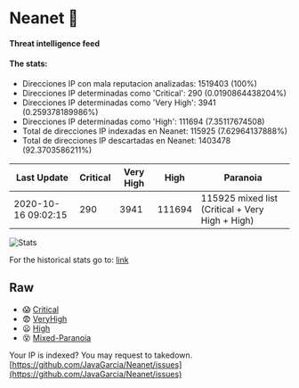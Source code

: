 # Neanet :hocho:
#### Threat intelligence feed
#### The stats:

- Direcciones IP con mala reputacion analizadas: 1519403 (100%)
- Direcciones IP determinadas como 'Critical':  290 (0.0190864438204%)
- Direcciones IP determinadas como 'Very High':  3941 (0.259378189986%)
- Direcciones IP determinadas como 'High':  111694 (7.35117674508)
- Total de direcciones IP indexadas en Neanet:  115925 (7.62964137888%)
- Total de direcciones IP descartadas en Neanet:  1403478 (92.3703586211%)

| Last Update | Critical | Very High | High | Paranoia |
| --- | --- | --- | --- | --- |
| 2020-10-16 09:02:15 | 290 | 3941 | 111694 | 115925 mixed list (Critical + Very High + High)|

![Stats](https://docs.google.com/spreadsheets/d/e/2PACX-1vSnaNMIXVabIpDJjufMlzH7poXnshF3mgd8Is1g9ytUEzVsP5my4Trn8f-xkoLLQ38xpL3HtmUexLo6/pubchart?oid=501124687&format=image)

For the historical stats go to: [link](/stats.csv)
## Raw
- :scream: [Critical](https://raw.githubusercontent.com/JavaGarcia/Neanet/master/blacklists/neanet_critical.txt)
- :fearful: [VeryHigh](https://raw.githubusercontent.com/JavaGarcia/Neanet/master/blacklists/neanet_veryHigh.txtt)
- :frowning: [High](https://raw.githubusercontent.com/JavaGarcia/Neanet/master/blacklists/neanet_high.txt)
- :dizzy_face: [Mixed-Paranoia](https://raw.githubusercontent.com/JavaGarcia/Neanet/master/blacklists/neanet_all.txt)


Your IP is indexed? You may request to takedown. [https://github.com/JavaGarcia/Neanet/issues](https://github.com/JavaGarcia/Neanet/issues)




































































































































































































































































































































































































































































































































































































































































































































































































































































































































































































































































































































































































































































































































































































































































































